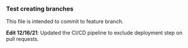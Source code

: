 ### Test creating branches

This file is intended to commit to feature branch.

**Edit 12/16/21**: Updated the CI/CD pipeline to exclude deployment step on pull requests.
